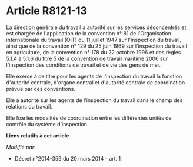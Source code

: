 # Article R8121-13

La direction générale du travail a autorité sur les services déconcentrés et est chargée de l'application de la convention n°
81 de l'Organisation internationale du travail (OIT) du 11 juillet 1947 sur l'inspection du travail, ainsi que de la
convention n° 129 du 25 juin 1969 sur l'inspection du travail en agriculture, de la convention n° 178 du 22 octobre 1996 et
des règles 5.1.4 à 5.1.6 du titre 5 de la convention de travail maritime 2006 sur l'inspection des conditions de travail et
de vie des gens de mer. 

Elle exerce à ce titre pour les agents de l'inspection du travail la fonction d'autorité centrale, d'organe central et
d'autorité centrale de coordination prévue par ces conventions. 

Elle a autorité sur les agents de l'inspection du travail dans le champ des relations du travail.

Elle fixe les modalités de coordination entre les différentes unités de contrôle du système d'inspection.

**Liens relatifs à cet article**

_Modifié par_:

  - Décret n°2014-359 du 20 mars 2014 - art. 1
